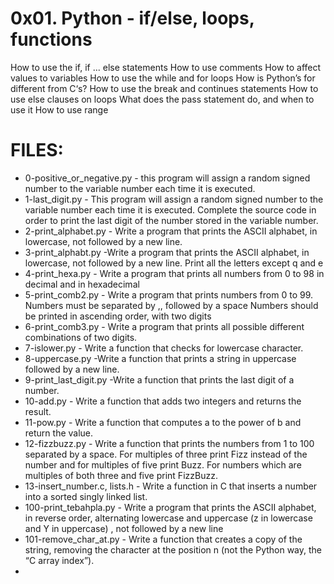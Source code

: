 # 0x01. Python - if/else, loops, functions

How to use the if, if ... else statements
How to use comments
How to affect values to variables
How to use the while and for loops
How is Python’s for different from C‘s?
How to use the break and continues statements
How to use else clauses on loops
What does the pass statement do, and when to use it
How to use range

# FILES:

+ 0-positive_or_negative.py - this program will assign a random signed number to the variable number each time it is executed.
+ 1-last_digit.py - This program will assign a random signed number to the variable number each time it is executed. Complete the source code in order to print the last digit of the number stored in the variable number.
+ 2-print_alphabet.py - Write a program that prints the ASCII alphabet, in lowercase, not followed by a new line.
+ 3-print_alphabt.py -Write a program that prints the ASCII alphabet, in lowercase, not followed by a new line.
Print all the letters except q and e
+ 4-print_hexa.py - Write a program that prints all numbers from 0 to 98 in decimal and in hexadecimal 
+ 5-print_comb2.py - Write a program that prints numbers from 0 to 99.
Numbers must be separated by ,, followed by a space
Numbers should be printed in ascending order, with two digits
+  6-print_comb3.py - Write a program that prints all possible different combinations of two digits.
+ 7-islower.py - Write a function that checks for lowercase character.
+ 8-uppercase.py -Write a function that prints a string in uppercase followed by a new line.
+ 9-print_last_digit.py -Write a function that prints the last digit of a number.
+ 10-add.py - Write a function that adds two integers and returns the result.
+ 11-pow.py - Write a function that computes a to the power of b and return the value.
+ 12-fizzbuzz.py - Write a function that prints the numbers from 1 to 100 separated by a space.
For multiples of three print Fizz instead of the number and for multiples of five print Buzz.
For numbers which are multiples of both three and five print FizzBuzz.
+ 13-insert_number.c, lists.h - Write a function in C that inserts a number into a sorted singly linked list.
+ 100-print_tebahpla.py - Write a program that prints the ASCII alphabet, in reverse order, alternating lowercase and uppercase (z in lowercase and Y in uppercase) , not followed by a new line
+ 101-remove_char_at.py - Write a function that creates a copy of the string, removing the character at the position n (not the Python way, the “C array index”).
+ 
